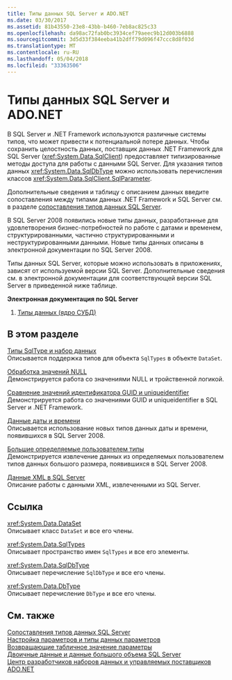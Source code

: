 ```yaml
---
title: Типы данных SQL Server и ADO.NET
ms.date: 03/30/2017
ms.assetid: 81b43550-23e8-43bb-b460-7eb8ac825c33
ms.openlocfilehash: da98ac72fab0bc3934cef79aeec9b12d003b6888
ms.sourcegitcommit: 3d5d33f384eeba41b2dff79d096f47ccc8d8f03d
ms.translationtype: MT
ms.contentlocale: ru-RU
ms.lasthandoff: 05/04/2018
ms.locfileid: "33363506"
---
```

# <a name="sql-server-data-types-and-adonet"></a>Типы данных SQL Server и ADO.NET
В SQL Server и .NET Framework используются различные системы типов, что может привести к потенциальной потере данных. Чтобы сохранить целостность данных, поставщик данных .NET Framework для SQL Server (<xref:System.Data.SqlClient>) предоставляет типизированные методы доступа для работы с данными SQL Server. Для указания типов данных <xref:System.Data.SqlDbType> можно использовать перечисления классов <xref:System.Data.SqlClient.SqlParameter>.  
  
 Дополнительные сведения и таблицу с описанием данных введите сопоставления между типами данных .NET Framework и SQL Server см. в разделе [сопоставления типов данных SQL Server](../../../../../docs/framework/data/adonet/sql-server-data-type-mappings.md).  
  
 В SQL Server 2008 появились новые типы данных, разработанные для удовлетворения бизнес-потребностей по работе с датами и временем, структурированными, частично структурированными и неструктурированными данными. Новые типы данных описаны в электронной документации по SQL Server 2008.  
  
 Типы данных SQL Server, которые можно использовать в приложениях, зависят от используемой версии SQL Server. Дополнительные сведения см. в электронной документации для соответствующей версии SQL Server в приведенной ниже таблице.  
  
 **Электронная документация по SQL Server**  
  
1.  [Типы данных (ядро СУБД)](http://go.microsoft.com/fwlink/?LinkID=107468)  
  
## <a name="in-this-section"></a>В этом разделе  
 [Типы SqlType и набор данных](../../../../../docs/framework/data/adonet/sql/sqltypes-and-the-dataset.md)  
 Описывается поддержка типов для объекта `SqlTypes` в объекте `DataSet`.  
  
 [Обработка значений NULL](../../../../../docs/framework/data/adonet/sql/handling-null-values.md)  
 Демонстрируется работа со значениями NULL и тройственной логикой.  
  
 [Сравнение значений идентификатора GUID и uniqueidentifier](../../../../../docs/framework/data/adonet/sql/comparing-guid-and-uniqueidentifier-values.md)  
 Демонстрируется работа со значениями GUID и uniqueidentifier в SQL Server и .NET Framework.  
  
 [Данные даты и времени](../../../../../docs/framework/data/adonet/sql/date-and-time-data.md)  
 Описывается использование новых типов данных даты и времени, появившихся в SQL Server 2008.  
  
 [Большие определяемые пользователем типы](../../../../../docs/framework/data/adonet/sql/large-udts.md)  
 Демонстрируется извлечение данных из определяемых пользователем типов данных большого размера, появившихся в SQL Server 2008.  
  
 [Данные XML в SQL Server](../../../../../docs/framework/data/adonet/sql/xml-data-in-sql-server.md)  
 Описание работы с данными XML, извлеченными из SQL Server.  
  
## <a name="reference"></a>Ссылка  
 <xref:System.Data.DataSet>  
 Описывает класс `DataSet` и все его члены.  
  
 <xref:System.Data.SqlTypes>  
 Описывает пространство имен `SqlTypes` и все его элементы.  
  
 <xref:System.Data.SqlDbType>  
 Описывает перечисление `SqlDbType` и все его члены.  
  
 <xref:System.Data.DbType>  
 Описывает перечисление `DbType` и все его члены.  
  
## <a name="see-also"></a>См. также  
 [Сопоставления типов данных SQL Server](../../../../../docs/framework/data/adonet/sql-server-data-type-mappings.md)  
 [Настройка параметров и типы данных параметров](../../../../../docs/framework/data/adonet/configuring-parameters-and-parameter-data-types.md)  
 [Возвращающие табличное значение параметры](../../../../../docs/framework/data/adonet/sql/table-valued-parameters.md)  
 [Двоичные данные и данные большого объема SQL Server](../../../../../docs/framework/data/adonet/sql/sql-server-binary-and-large-value-data.md)  
 [Центр разработчиков наборов данных и управляемых поставщиков ADO.NET](http://go.microsoft.com/fwlink/?LinkId=217917)
